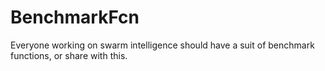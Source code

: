 # BenchmarkFcn
Everyone working on swarm intelligence should have a suit of benchmark functions, or share with this.
